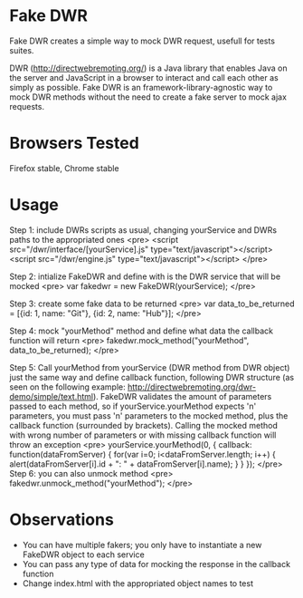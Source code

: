 Fake DWR
================================

Fake DWR creates a simple way to mock DWR request, usefull for tests suites.

DWR (http://directwebremoting.org/) is a Java library that enables Java on the server and JavaScript in a browser to interact and call each other as simply as possible.
Fake DWR is an framework-library-agnostic way to mock DWR methods without the need to create a fake server to mock ajax requests.

Browsers Tested
================================

Firefox stable, Chrome stable


Usage
================================

Step 1: include DWRs scripts as usual, changing yourService and DWRs paths to the appropriated ones
&lt;pre&gt;
&lt;script src="/dwr/interface/[yourService].js" type="text/javascript"&gt;&lt;/script&gt;
&lt;script src="/dwr/engine.js" type="text/javascript"&gt;&lt;/script&gt;
&lt;/pre&gt;

Step 2: intialize FakeDWR and define with is the DWR service that will be mocked
&lt;pre&gt;
var fakedwr = new FakeDWR(yourService);
&lt;/pre&gt;

Step 3: create some fake data to be returned
&lt;pre&gt;
var data_to_be_returned = [{id: 1, name: "Git"}, {id: 2, name: "Hub"}];
&lt;/pre&gt;

Step 4: mock "yourMethod" method and define what data the callback function will return
&lt;pre&gt;
fakedwr.mock_method("yourMethod", data_to_be_returned);
&lt;/pre&gt;

Step 5: Call yourMethod from yourService (DWR method from DWR object) just the same way and define callback function, following DWR structure (as seen on the following example: http://directwebremoting.org/dwr-demo/simple/text.html).
  FakeDWR validates the amount of parameters passed to each method, so if yourService.yourMethod expects 'n' parameters, you must pass 'n' parameters to the mocked method, plus the callback function (surrounded by brackets).
  Calling the mocked method with wrong number of parameters or with missing callback function will throw an exception
&lt;pre&gt;
yourService.yourMethod(0,  { callback: function(dataFromServer) {
		for(var i=0; i&lt;dataFromServer.length; i++) {
			alert(dataFromServer[i].id + ": " + dataFromServer[i].name);
		}
	}
});
&lt;/pre&gt;
Step 6: you can also unmock method
&lt;pre&gt;
fakedwr.unmock_method("yourMethod");
&lt;/pre&gt;

Observations
================================

* You can have multiple fakers; you only have to instantiate a new FakeDWR object to each service
* You can pass any type of data for mocking the response in the callback function
* Change index.html with the appropriated object names to test